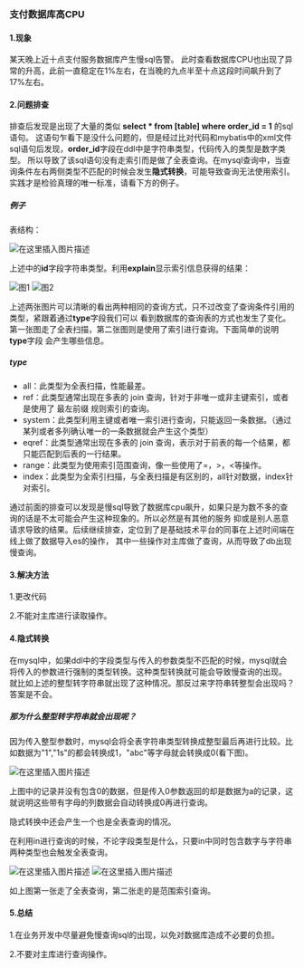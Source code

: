 ### 支付数据库高CPU
#### 1.现象
某天晚上近十点支付服务数据库产生慢sql告警。
此时查看数据库CPU也出现了异常的升高，此前一直稳定在1%左右，在当晚的九点半至十点这段时间飙升到了17%左右。
#### 2.问题排查
排查后发现是出现了大量的类似 **select * from [table] where order_id = 1** 的sql语句。
这语句乍看下是没什么问题的，但是经过比对代码和mybatis中的xml文件sql语句后发现，**order_id**字段在ddl中是字符串类型，代码传入的类型是数字类型。
所以导致了该sql语句没有走索引而是做了全表查询。在mysql查询中，当查询条件左右两侧类型不匹配的时候会发生**隐式转换**，可能导致查询无法使用索引。实践才是检验真理的唯一标准，请看下方的例子。
##### 例子
表结构：

![在这里插入图片描述](https://img-blog.csdnimg.cn/f705278c2d1a4600b0eecb206d0b6da2.png?x-oss-process=image/watermark,type_d3F5LXplbmhlaQ,shadow_50,text_Q1NETiBA6Z2e6buRaWk=,size_20,color_FFFFFF,t_70,g_se,x_16)

上述中的**id**字段字符串类型。利用**explain**显示索引信息获得的结果：

![图1](https://img-blog.csdnimg.cn/26c0b89dd31449ea9ef0c48491d2e8ee.png?x-oss-process=image/watermark,type_d3F5LXplbmhlaQ,shadow_50,text_Q1NETiBA6Z2e6buRaWk=,size_20,color_FFFFFF,t_70,g_se,x_16)
![图2](https://img-blog.csdnimg.cn/5fbcadd5f2ad4ceab557f0f08cf4db3c.png?x-oss-process=image/watermark,type_d3F5LXplbmhlaQ,shadow_50,text_Q1NETiBA6Z2e6buRaWk=,size_20,color_FFFFFF,t_70,g_se,x_16)

上述两张图片可以清晰的看出两种相同的查询方式，只不过改变了查询条件引用的类型，紧跟着通过**type**字段我们可以
看到数据库的查询表的方式也发生了变化。第一张图走了全表扫描，第二张图则是使用了索引进行查询。下面简单的说明**type**字段
会产生哪些信息。

##### type
- all：此类型为全表扫描，性能最差。
- ref：此类型通常出现在多表的 join 查询，针对于非唯一或非主键索引，或者是使用了 最左前缀 规则索引的查询。
- system：此类型利用主键或者唯一索引进行查询，只能返回一条数据。（通过某列或者多列确认唯一的一条数据就会产生这个类型）
- eqref：此类型通常出现在多表的 join 查询，表示对于前表的每一个结果，都只能匹配到后表的一行结果。
- range：此类型为使用索引范围查询，像一些使用了=，>，<等操作。
- index：此类型为全索引扫描，与全表扫描是有区别的，all针对数据，index针对索引。

通过前面的排查可以发现是慢sql导致了数据库cpu飙升，如果只是为数不多的查询的话是不太可能会产生这种现象的。所以必然是有其他的服务
抑或是别人恶意请求导致的结果。后续继续排查，定位到了是基础技术平台的同事在上述时间端在线上做了数据导入es的操作，
其中一些操作对主库做了查询，从而导致了db出现慢查询。

#### 3.解决方法
1.更改代码

2.不能对主库进行读取操作。

#### 4.隐式转换
在mysql中，如果ddl中的字段类型与传入的参数类型不匹配的时候，mysql就会将传入的参数进行强制的类型转换。这种类型转换就可能会导致慢查询的出现。
就比如上述的整型转字符串就出现了这种情况。那反过来字符串转整型会出现吗？答案是不会。

##### 那为什么整型转字符串就会出现呢？

因为传入整型参数时，mysql会将全表字符串类型转换成整型最后再进行比较。比如数据为"1","1s"的都会转换成1，"abc"等字母就会转换成0(看下图)。

![在这里插入图片描述](https://img-blog.csdnimg.cn/6d670ebff19d4621be3b789b3f5be93a.png?x-oss-process=image/watermark,type_d3F5LXplbmhlaQ,shadow_50,text_Q1NETiBA6Z2e6buRaWk=,size_20,color_FFFFFF,t_70,g_se,x_16)

上图中的记录并没有包含0的数据，但是传入0参数返回的却是数据为a的记录，这就说明这些带有字母的列数据会自动转换成0再进行查询。

隐式转换中还会产生一个也是全表查询的情况。

在利用in进行查询的时候，不论字段类型是什么，只要in中同时包含数字与字符串两种类型也会触发全表查询。

![在这里插入图片描述](https://img-blog.csdnimg.cn/c0ec784389ba44aaaf3c6110a023367f.png?x-oss-process=image/watermark,type_d3F5LXplbmhlaQ,shadow_50,text_Q1NETiBA6Z2e6buRaWk=,size_20,color_FFFFFF,t_70,g_se,x_16)
![在这里插入图片描述](https://img-blog.csdnimg.cn/23627bc8cb264494a061808f02570f93.png?x-oss-process=image/watermark,type_d3F5LXplbmhlaQ,shadow_50,text_Q1NETiBA6Z2e6buRaWk=,size_20,color_FFFFFF,t_70,g_se,x_16)

如上图第一张走了全表查询，第二张走的是范围索引查询。
#### 5.总结
1.在业务开发中尽量避免慢查询sql的出现，以免对数据库造成不必要的负担。

2.不要对主库进行查询操作。

